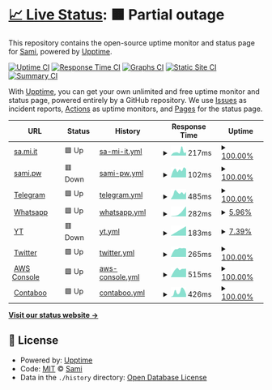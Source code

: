 # [📈 Live Status](https://fnzv.github.io/status): <!--live status--> **🟧 Partial outage**

This repository contains the open-source uptime monitor and status page for [Sami](sa.mi.it), powered by [Upptime](https://github.com/upptime/upptime).

[![Uptime CI](https://github.com/koj-co/upptime/workflows/Uptime%20CI/badge.svg)](https://github.com/koj-co/upptime/actions?query=workflow%3A%22Uptime+CI%22)
[![Response Time CI](https://github.com/koj-co/upptime/workflows/Response%20Time%20CI/badge.svg)](https://github.com/koj-co/upptime/actions?query=workflow%3A%22Response+Time+CI%22)
[![Graphs CI](https://github.com/koj-co/upptime/workflows/Graphs%20CI/badge.svg)](https://github.com/koj-co/upptime/actions?query=workflow%3A%22Graphs+CI%22)
[![Static Site CI](https://github.com/koj-co/upptime/workflows/Static%20Site%20CI/badge.svg)](https://github.com/koj-co/upptime/actions?query=workflow%3A%22Static+Site+CI%22)
[![Summary CI](https://github.com/koj-co/upptime/workflows/Summary%20CI/badge.svg)](https://github.com/koj-co/upptime/actions?query=workflow%3A%22Summary+CI%22)

With [Upptime](https://upptime.js.org), you can get your own unlimited and free uptime monitor and status page, powered entirely by a GitHub repository. We use [Issues](https://github.com/fnzv/status/issues) as incident reports, [Actions](https://github.com/fnzv/status/actions) as uptime monitors, and [Pages](https://fnzv.github.io/status) for the status page.

<!--start: status pages-->
<!-- This summary is generated by Upptime (https://github.com/upptime/upptime) -->
<!-- Do not edit this manually, your changes will be overwritten -->
<!-- prettier-ignore -->
| URL | Status | History | Response Time | Uptime |
| --- | ------ | ------- | ------------- | ------ |
| <img alt="" src="https://favicons.githubusercontent.com/sa.mi.it" height="13"> [sa.mi.it](https://sa.mi.it) | 🟩 Up | [sa-mi-it.yml](https://github.com/fnzv/status/commits/HEAD/history/sa-mi-it.yml) | <details><summary><img alt="Response time graph" src="./graphs/sa-mi-it/response-time-week.png" height="20"> 217ms</summary><br><a href="https://monitor.sa.mi.it/history/sa-mi-it"><img alt="Response time 212" src="https://img.shields.io/endpoint?url=https%3A%2F%2Fraw.githubusercontent.com%2Ffnzv%2Fstatus%2FHEAD%2Fapi%2Fsa-mi-it%2Fresponse-time.json"></a><br><a href="https://monitor.sa.mi.it/history/sa-mi-it"><img alt="24-hour response time 182" src="https://img.shields.io/endpoint?url=https%3A%2F%2Fraw.githubusercontent.com%2Ffnzv%2Fstatus%2FHEAD%2Fapi%2Fsa-mi-it%2Fresponse-time-day.json"></a><br><a href="https://monitor.sa.mi.it/history/sa-mi-it"><img alt="7-day response time 217" src="https://img.shields.io/endpoint?url=https%3A%2F%2Fraw.githubusercontent.com%2Ffnzv%2Fstatus%2FHEAD%2Fapi%2Fsa-mi-it%2Fresponse-time-week.json"></a><br><a href="https://monitor.sa.mi.it/history/sa-mi-it"><img alt="30-day response time 206" src="https://img.shields.io/endpoint?url=https%3A%2F%2Fraw.githubusercontent.com%2Ffnzv%2Fstatus%2FHEAD%2Fapi%2Fsa-mi-it%2Fresponse-time-month.json"></a><br><a href="https://monitor.sa.mi.it/history/sa-mi-it"><img alt="1-year response time 212" src="https://img.shields.io/endpoint?url=https%3A%2F%2Fraw.githubusercontent.com%2Ffnzv%2Fstatus%2FHEAD%2Fapi%2Fsa-mi-it%2Fresponse-time-year.json"></a></details> | <details><summary><a href="https://monitor.sa.mi.it/history/sa-mi-it">100.00%</a></summary><a href="https://monitor.sa.mi.it/history/sa-mi-it"><img alt="All-time uptime 99.35%" src="https://img.shields.io/endpoint?url=https%3A%2F%2Fraw.githubusercontent.com%2Ffnzv%2Fstatus%2FHEAD%2Fapi%2Fsa-mi-it%2Fuptime.json"></a><br><a href="https://monitor.sa.mi.it/history/sa-mi-it"><img alt="24-hour uptime 100.00%" src="https://img.shields.io/endpoint?url=https%3A%2F%2Fraw.githubusercontent.com%2Ffnzv%2Fstatus%2FHEAD%2Fapi%2Fsa-mi-it%2Fuptime-day.json"></a><br><a href="https://monitor.sa.mi.it/history/sa-mi-it"><img alt="7-day uptime 100.00%" src="https://img.shields.io/endpoint?url=https%3A%2F%2Fraw.githubusercontent.com%2Ffnzv%2Fstatus%2FHEAD%2Fapi%2Fsa-mi-it%2Fuptime-week.json"></a><br><a href="https://monitor.sa.mi.it/history/sa-mi-it"><img alt="30-day uptime 100.00%" src="https://img.shields.io/endpoint?url=https%3A%2F%2Fraw.githubusercontent.com%2Ffnzv%2Fstatus%2FHEAD%2Fapi%2Fsa-mi-it%2Fuptime-month.json"></a><br><a href="https://monitor.sa.mi.it/history/sa-mi-it"><img alt="1-year uptime 99.35%" src="https://img.shields.io/endpoint?url=https%3A%2F%2Fraw.githubusercontent.com%2Ffnzv%2Fstatus%2FHEAD%2Fapi%2Fsa-mi-it%2Fuptime-year.json"></a></details>
| <img alt="" src="https://favicons.githubusercontent.com/sami.pw" height="13"> [sami.pw](https://sami.pw) | 🟥 Down | [sami-pw.yml](https://github.com/fnzv/status/commits/HEAD/history/sami-pw.yml) | <details><summary><img alt="Response time graph" src="./graphs/sami-pw/response-time-week.png" height="20"> 102ms</summary><br><a href="https://monitor.sa.mi.it/history/sami-pw"><img alt="Response time 180" src="https://img.shields.io/endpoint?url=https%3A%2F%2Fraw.githubusercontent.com%2Ffnzv%2Fstatus%2FHEAD%2Fapi%2Fsami-pw%2Fresponse-time.json"></a><br><a href="https://monitor.sa.mi.it/history/sami-pw"><img alt="24-hour response time 113" src="https://img.shields.io/endpoint?url=https%3A%2F%2Fraw.githubusercontent.com%2Ffnzv%2Fstatus%2FHEAD%2Fapi%2Fsami-pw%2Fresponse-time-day.json"></a><br><a href="https://monitor.sa.mi.it/history/sami-pw"><img alt="7-day response time 102" src="https://img.shields.io/endpoint?url=https%3A%2F%2Fraw.githubusercontent.com%2Ffnzv%2Fstatus%2FHEAD%2Fapi%2Fsami-pw%2Fresponse-time-week.json"></a><br><a href="https://monitor.sa.mi.it/history/sami-pw"><img alt="30-day response time 118" src="https://img.shields.io/endpoint?url=https%3A%2F%2Fraw.githubusercontent.com%2Ffnzv%2Fstatus%2FHEAD%2Fapi%2Fsami-pw%2Fresponse-time-month.json"></a><br><a href="https://monitor.sa.mi.it/history/sami-pw"><img alt="1-year response time 180" src="https://img.shields.io/endpoint?url=https%3A%2F%2Fraw.githubusercontent.com%2Ffnzv%2Fstatus%2FHEAD%2Fapi%2Fsami-pw%2Fresponse-time-year.json"></a></details> | <details><summary><a href="https://monitor.sa.mi.it/history/sami-pw">100.00%</a></summary><a href="https://monitor.sa.mi.it/history/sami-pw"><img alt="All-time uptime 89.86%" src="https://img.shields.io/endpoint?url=https%3A%2F%2Fraw.githubusercontent.com%2Ffnzv%2Fstatus%2FHEAD%2Fapi%2Fsami-pw%2Fuptime.json"></a><br><a href="https://monitor.sa.mi.it/history/sami-pw"><img alt="24-hour uptime 100.00%" src="https://img.shields.io/endpoint?url=https%3A%2F%2Fraw.githubusercontent.com%2Ffnzv%2Fstatus%2FHEAD%2Fapi%2Fsami-pw%2Fuptime-day.json"></a><br><a href="https://monitor.sa.mi.it/history/sami-pw"><img alt="7-day uptime 100.00%" src="https://img.shields.io/endpoint?url=https%3A%2F%2Fraw.githubusercontent.com%2Ffnzv%2Fstatus%2FHEAD%2Fapi%2Fsami-pw%2Fuptime-week.json"></a><br><a href="https://monitor.sa.mi.it/history/sami-pw"><img alt="30-day uptime 100.00%" src="https://img.shields.io/endpoint?url=https%3A%2F%2Fraw.githubusercontent.com%2Ffnzv%2Fstatus%2FHEAD%2Fapi%2Fsami-pw%2Fuptime-month.json"></a><br><a href="https://monitor.sa.mi.it/history/sami-pw"><img alt="1-year uptime 89.86%" src="https://img.shields.io/endpoint?url=https%3A%2F%2Fraw.githubusercontent.com%2Ffnzv%2Fstatus%2FHEAD%2Fapi%2Fsami-pw%2Fuptime-year.json"></a></details>
| <img alt="" src="https://favicons.githubusercontent.com/web.telegram.org" height="13"> [Telegram](https://web.telegram.org) | 🟩 Up | [telegram.yml](https://github.com/fnzv/status/commits/HEAD/history/telegram.yml) | <details><summary><img alt="Response time graph" src="./graphs/telegram/response-time-week.png" height="20"> 485ms</summary><br><a href="https://monitor.sa.mi.it/history/telegram"><img alt="Response time 412" src="https://img.shields.io/endpoint?url=https%3A%2F%2Fraw.githubusercontent.com%2Ffnzv%2Fstatus%2FHEAD%2Fapi%2Ftelegram%2Fresponse-time.json"></a><br><a href="https://monitor.sa.mi.it/history/telegram"><img alt="24-hour response time 549" src="https://img.shields.io/endpoint?url=https%3A%2F%2Fraw.githubusercontent.com%2Ffnzv%2Fstatus%2FHEAD%2Fapi%2Ftelegram%2Fresponse-time-day.json"></a><br><a href="https://monitor.sa.mi.it/history/telegram"><img alt="7-day response time 485" src="https://img.shields.io/endpoint?url=https%3A%2F%2Fraw.githubusercontent.com%2Ffnzv%2Fstatus%2FHEAD%2Fapi%2Ftelegram%2Fresponse-time-week.json"></a><br><a href="https://monitor.sa.mi.it/history/telegram"><img alt="30-day response time 486" src="https://img.shields.io/endpoint?url=https%3A%2F%2Fraw.githubusercontent.com%2Ffnzv%2Fstatus%2FHEAD%2Fapi%2Ftelegram%2Fresponse-time-month.json"></a><br><a href="https://monitor.sa.mi.it/history/telegram"><img alt="1-year response time 412" src="https://img.shields.io/endpoint?url=https%3A%2F%2Fraw.githubusercontent.com%2Ffnzv%2Fstatus%2FHEAD%2Fapi%2Ftelegram%2Fresponse-time-year.json"></a></details> | <details><summary><a href="https://monitor.sa.mi.it/history/telegram">100.00%</a></summary><a href="https://monitor.sa.mi.it/history/telegram"><img alt="All-time uptime 100.00%" src="https://img.shields.io/endpoint?url=https%3A%2F%2Fraw.githubusercontent.com%2Ffnzv%2Fstatus%2FHEAD%2Fapi%2Ftelegram%2Fuptime.json"></a><br><a href="https://monitor.sa.mi.it/history/telegram"><img alt="24-hour uptime 100.00%" src="https://img.shields.io/endpoint?url=https%3A%2F%2Fraw.githubusercontent.com%2Ffnzv%2Fstatus%2FHEAD%2Fapi%2Ftelegram%2Fuptime-day.json"></a><br><a href="https://monitor.sa.mi.it/history/telegram"><img alt="7-day uptime 100.00%" src="https://img.shields.io/endpoint?url=https%3A%2F%2Fraw.githubusercontent.com%2Ffnzv%2Fstatus%2FHEAD%2Fapi%2Ftelegram%2Fuptime-week.json"></a><br><a href="https://monitor.sa.mi.it/history/telegram"><img alt="30-day uptime 100.00%" src="https://img.shields.io/endpoint?url=https%3A%2F%2Fraw.githubusercontent.com%2Ffnzv%2Fstatus%2FHEAD%2Fapi%2Ftelegram%2Fuptime-month.json"></a><br><a href="https://monitor.sa.mi.it/history/telegram"><img alt="1-year uptime 100.00%" src="https://img.shields.io/endpoint?url=https%3A%2F%2Fraw.githubusercontent.com%2Ffnzv%2Fstatus%2FHEAD%2Fapi%2Ftelegram%2Fuptime-year.json"></a></details>
| <img alt="" src="https://favicons.githubusercontent.com/web.whatsapp.com" height="13"> [Whatsapp](https://web.whatsapp.com) | 🟩 Up | [whatsapp.yml](https://github.com/fnzv/status/commits/HEAD/history/whatsapp.yml) | <details><summary><img alt="Response time graph" src="./graphs/whatsapp/response-time-week.png" height="20"> 282ms</summary><br><a href="https://monitor.sa.mi.it/history/whatsapp"><img alt="Response time 194" src="https://img.shields.io/endpoint?url=https%3A%2F%2Fraw.githubusercontent.com%2Ffnzv%2Fstatus%2FHEAD%2Fapi%2Fwhatsapp%2Fresponse-time.json"></a><br><a href="https://monitor.sa.mi.it/history/whatsapp"><img alt="24-hour response time 282" src="https://img.shields.io/endpoint?url=https%3A%2F%2Fraw.githubusercontent.com%2Ffnzv%2Fstatus%2FHEAD%2Fapi%2Fwhatsapp%2Fresponse-time-day.json"></a><br><a href="https://monitor.sa.mi.it/history/whatsapp"><img alt="7-day response time 282" src="https://img.shields.io/endpoint?url=https%3A%2F%2Fraw.githubusercontent.com%2Ffnzv%2Fstatus%2FHEAD%2Fapi%2Fwhatsapp%2Fresponse-time-week.json"></a><br><a href="https://monitor.sa.mi.it/history/whatsapp"><img alt="30-day response time 234" src="https://img.shields.io/endpoint?url=https%3A%2F%2Fraw.githubusercontent.com%2Ffnzv%2Fstatus%2FHEAD%2Fapi%2Fwhatsapp%2Fresponse-time-month.json"></a><br><a href="https://monitor.sa.mi.it/history/whatsapp"><img alt="1-year response time 194" src="https://img.shields.io/endpoint?url=https%3A%2F%2Fraw.githubusercontent.com%2Ffnzv%2Fstatus%2FHEAD%2Fapi%2Fwhatsapp%2Fresponse-time-year.json"></a></details> | <details><summary><a href="https://monitor.sa.mi.it/history/whatsapp">5.96%</a></summary><a href="https://monitor.sa.mi.it/history/whatsapp"><img alt="All-time uptime 94.81%" src="https://img.shields.io/endpoint?url=https%3A%2F%2Fraw.githubusercontent.com%2Ffnzv%2Fstatus%2FHEAD%2Fapi%2Fwhatsapp%2Fuptime.json"></a><br><a href="https://monitor.sa.mi.it/history/whatsapp"><img alt="24-hour uptime 41.70%" src="https://img.shields.io/endpoint?url=https%3A%2F%2Fraw.githubusercontent.com%2Ffnzv%2Fstatus%2FHEAD%2Fapi%2Fwhatsapp%2Fuptime-day.json"></a><br><a href="https://monitor.sa.mi.it/history/whatsapp"><img alt="7-day uptime 5.96%" src="https://img.shields.io/endpoint?url=https%3A%2F%2Fraw.githubusercontent.com%2Ffnzv%2Fstatus%2FHEAD%2Fapi%2Fwhatsapp%2Fuptime-week.json"></a><br><a href="https://monitor.sa.mi.it/history/whatsapp"><img alt="30-day uptime 56.01%" src="https://img.shields.io/endpoint?url=https%3A%2F%2Fraw.githubusercontent.com%2Ffnzv%2Fstatus%2FHEAD%2Fapi%2Fwhatsapp%2Fuptime-month.json"></a><br><a href="https://monitor.sa.mi.it/history/whatsapp"><img alt="1-year uptime 94.81%" src="https://img.shields.io/endpoint?url=https%3A%2F%2Fraw.githubusercontent.com%2Ffnzv%2Fstatus%2FHEAD%2Fapi%2Fwhatsapp%2Fuptime-year.json"></a></details>
| <img alt="" src="https://favicons.githubusercontent.com/web.whatsapp.com" height="13"> [YT](https://web.whatsapp.com) | 🟥 Down | [yt.yml](https://github.com/fnzv/status/commits/HEAD/history/yt.yml) | <details><summary><img alt="Response time graph" src="./graphs/yt/response-time-week.png" height="20"> 183ms</summary><br><a href="https://monitor.sa.mi.it/history/yt"><img alt="Response time 69" src="https://img.shields.io/endpoint?url=https%3A%2F%2Fraw.githubusercontent.com%2Ffnzv%2Fstatus%2FHEAD%2Fapi%2Fyt%2Fresponse-time.json"></a><br><a href="https://monitor.sa.mi.it/history/yt"><img alt="24-hour response time 183" src="https://img.shields.io/endpoint?url=https%3A%2F%2Fraw.githubusercontent.com%2Ffnzv%2Fstatus%2FHEAD%2Fapi%2Fyt%2Fresponse-time-day.json"></a><br><a href="https://monitor.sa.mi.it/history/yt"><img alt="7-day response time 183" src="https://img.shields.io/endpoint?url=https%3A%2F%2Fraw.githubusercontent.com%2Ffnzv%2Fstatus%2FHEAD%2Fapi%2Fyt%2Fresponse-time-week.json"></a><br><a href="https://monitor.sa.mi.it/history/yt"><img alt="30-day response time 123" src="https://img.shields.io/endpoint?url=https%3A%2F%2Fraw.githubusercontent.com%2Ffnzv%2Fstatus%2FHEAD%2Fapi%2Fyt%2Fresponse-time-month.json"></a><br><a href="https://monitor.sa.mi.it/history/yt"><img alt="1-year response time 69" src="https://img.shields.io/endpoint?url=https%3A%2F%2Fraw.githubusercontent.com%2Ffnzv%2Fstatus%2FHEAD%2Fapi%2Fyt%2Fresponse-time-year.json"></a></details> | <details><summary><a href="https://monitor.sa.mi.it/history/yt">7.39%</a></summary><a href="https://monitor.sa.mi.it/history/yt"><img alt="All-time uptime 94.85%" src="https://img.shields.io/endpoint?url=https%3A%2F%2Fraw.githubusercontent.com%2Ffnzv%2Fstatus%2FHEAD%2Fapi%2Fyt%2Fuptime.json"></a><br><a href="https://monitor.sa.mi.it/history/yt"><img alt="24-hour uptime 51.75%" src="https://img.shields.io/endpoint?url=https%3A%2F%2Fraw.githubusercontent.com%2Ffnzv%2Fstatus%2FHEAD%2Fapi%2Fyt%2Fuptime-day.json"></a><br><a href="https://monitor.sa.mi.it/history/yt"><img alt="7-day uptime 7.39%" src="https://img.shields.io/endpoint?url=https%3A%2F%2Fraw.githubusercontent.com%2Ffnzv%2Fstatus%2FHEAD%2Fapi%2Fyt%2Fuptime-week.json"></a><br><a href="https://monitor.sa.mi.it/history/yt"><img alt="30-day uptime 56.34%" src="https://img.shields.io/endpoint?url=https%3A%2F%2Fraw.githubusercontent.com%2Ffnzv%2Fstatus%2FHEAD%2Fapi%2Fyt%2Fuptime-month.json"></a><br><a href="https://monitor.sa.mi.it/history/yt"><img alt="1-year uptime 94.85%" src="https://img.shields.io/endpoint?url=https%3A%2F%2Fraw.githubusercontent.com%2Ffnzv%2Fstatus%2FHEAD%2Fapi%2Fyt%2Fuptime-year.json"></a></details>
| <img alt="" src="https://favicons.githubusercontent.com/twitter.com" height="13"> [Twitter](https://twitter.com) | 🟩 Up | [twitter.yml](https://github.com/fnzv/status/commits/HEAD/history/twitter.yml) | <details><summary><img alt="Response time graph" src="./graphs/twitter/response-time-week.png" height="20"> 265ms</summary><br><a href="https://monitor.sa.mi.it/history/twitter"><img alt="Response time 296" src="https://img.shields.io/endpoint?url=https%3A%2F%2Fraw.githubusercontent.com%2Ffnzv%2Fstatus%2FHEAD%2Fapi%2Ftwitter%2Fresponse-time.json"></a><br><a href="https://monitor.sa.mi.it/history/twitter"><img alt="24-hour response time 282" src="https://img.shields.io/endpoint?url=https%3A%2F%2Fraw.githubusercontent.com%2Ffnzv%2Fstatus%2FHEAD%2Fapi%2Ftwitter%2Fresponse-time-day.json"></a><br><a href="https://monitor.sa.mi.it/history/twitter"><img alt="7-day response time 265" src="https://img.shields.io/endpoint?url=https%3A%2F%2Fraw.githubusercontent.com%2Ffnzv%2Fstatus%2FHEAD%2Fapi%2Ftwitter%2Fresponse-time-week.json"></a><br><a href="https://monitor.sa.mi.it/history/twitter"><img alt="30-day response time 323" src="https://img.shields.io/endpoint?url=https%3A%2F%2Fraw.githubusercontent.com%2Ffnzv%2Fstatus%2FHEAD%2Fapi%2Ftwitter%2Fresponse-time-month.json"></a><br><a href="https://monitor.sa.mi.it/history/twitter"><img alt="1-year response time 296" src="https://img.shields.io/endpoint?url=https%3A%2F%2Fraw.githubusercontent.com%2Ffnzv%2Fstatus%2FHEAD%2Fapi%2Ftwitter%2Fresponse-time-year.json"></a></details> | <details><summary><a href="https://monitor.sa.mi.it/history/twitter">100.00%</a></summary><a href="https://monitor.sa.mi.it/history/twitter"><img alt="All-time uptime 99.95%" src="https://img.shields.io/endpoint?url=https%3A%2F%2Fraw.githubusercontent.com%2Ffnzv%2Fstatus%2FHEAD%2Fapi%2Ftwitter%2Fuptime.json"></a><br><a href="https://monitor.sa.mi.it/history/twitter"><img alt="24-hour uptime 100.00%" src="https://img.shields.io/endpoint?url=https%3A%2F%2Fraw.githubusercontent.com%2Ffnzv%2Fstatus%2FHEAD%2Fapi%2Ftwitter%2Fuptime-day.json"></a><br><a href="https://monitor.sa.mi.it/history/twitter"><img alt="7-day uptime 100.00%" src="https://img.shields.io/endpoint?url=https%3A%2F%2Fraw.githubusercontent.com%2Ffnzv%2Fstatus%2FHEAD%2Fapi%2Ftwitter%2Fuptime-week.json"></a><br><a href="https://monitor.sa.mi.it/history/twitter"><img alt="30-day uptime 100.00%" src="https://img.shields.io/endpoint?url=https%3A%2F%2Fraw.githubusercontent.com%2Ffnzv%2Fstatus%2FHEAD%2Fapi%2Ftwitter%2Fuptime-month.json"></a><br><a href="https://monitor.sa.mi.it/history/twitter"><img alt="1-year uptime 99.95%" src="https://img.shields.io/endpoint?url=https%3A%2F%2Fraw.githubusercontent.com%2Ffnzv%2Fstatus%2FHEAD%2Fapi%2Ftwitter%2Fuptime-year.json"></a></details>
| <img alt="" src="https://favicons.githubusercontent.com/console.aws.amazon.com" height="13"> [AWS Console](https://console.aws.amazon.com) | 🟩 Up | [aws-console.yml](https://github.com/fnzv/status/commits/HEAD/history/aws-console.yml) | <details><summary><img alt="Response time graph" src="./graphs/aws-console/response-time-week.png" height="20"> 515ms</summary><br><a href="https://monitor.sa.mi.it/history/aws-console"><img alt="Response time 494" src="https://img.shields.io/endpoint?url=https%3A%2F%2Fraw.githubusercontent.com%2Ffnzv%2Fstatus%2FHEAD%2Fapi%2Faws-console%2Fresponse-time.json"></a><br><a href="https://monitor.sa.mi.it/history/aws-console"><img alt="24-hour response time 577" src="https://img.shields.io/endpoint?url=https%3A%2F%2Fraw.githubusercontent.com%2Ffnzv%2Fstatus%2FHEAD%2Fapi%2Faws-console%2Fresponse-time-day.json"></a><br><a href="https://monitor.sa.mi.it/history/aws-console"><img alt="7-day response time 515" src="https://img.shields.io/endpoint?url=https%3A%2F%2Fraw.githubusercontent.com%2Ffnzv%2Fstatus%2FHEAD%2Fapi%2Faws-console%2Fresponse-time-week.json"></a><br><a href="https://monitor.sa.mi.it/history/aws-console"><img alt="30-day response time 571" src="https://img.shields.io/endpoint?url=https%3A%2F%2Fraw.githubusercontent.com%2Ffnzv%2Fstatus%2FHEAD%2Fapi%2Faws-console%2Fresponse-time-month.json"></a><br><a href="https://monitor.sa.mi.it/history/aws-console"><img alt="1-year response time 494" src="https://img.shields.io/endpoint?url=https%3A%2F%2Fraw.githubusercontent.com%2Ffnzv%2Fstatus%2FHEAD%2Fapi%2Faws-console%2Fresponse-time-year.json"></a></details> | <details><summary><a href="https://monitor.sa.mi.it/history/aws-console">100.00%</a></summary><a href="https://monitor.sa.mi.it/history/aws-console"><img alt="All-time uptime 100.00%" src="https://img.shields.io/endpoint?url=https%3A%2F%2Fraw.githubusercontent.com%2Ffnzv%2Fstatus%2FHEAD%2Fapi%2Faws-console%2Fuptime.json"></a><br><a href="https://monitor.sa.mi.it/history/aws-console"><img alt="24-hour uptime 100.00%" src="https://img.shields.io/endpoint?url=https%3A%2F%2Fraw.githubusercontent.com%2Ffnzv%2Fstatus%2FHEAD%2Fapi%2Faws-console%2Fuptime-day.json"></a><br><a href="https://monitor.sa.mi.it/history/aws-console"><img alt="7-day uptime 100.00%" src="https://img.shields.io/endpoint?url=https%3A%2F%2Fraw.githubusercontent.com%2Ffnzv%2Fstatus%2FHEAD%2Fapi%2Faws-console%2Fuptime-week.json"></a><br><a href="https://monitor.sa.mi.it/history/aws-console"><img alt="30-day uptime 100.00%" src="https://img.shields.io/endpoint?url=https%3A%2F%2Fraw.githubusercontent.com%2Ffnzv%2Fstatus%2FHEAD%2Fapi%2Faws-console%2Fuptime-month.json"></a><br><a href="https://monitor.sa.mi.it/history/aws-console"><img alt="1-year uptime 100.00%" src="https://img.shields.io/endpoint?url=https%3A%2F%2Fraw.githubusercontent.com%2Ffnzv%2Fstatus%2FHEAD%2Fapi%2Faws-console%2Fuptime-year.json"></a></details>
| <img alt="" src="https://favicons.githubusercontent.com/contabo.com" height="13"> [Contaboo](https://contabo.com) | 🟩 Up | [contaboo.yml](https://github.com/fnzv/status/commits/HEAD/history/contaboo.yml) | <details><summary><img alt="Response time graph" src="./graphs/contaboo/response-time-week.png" height="20"> 426ms</summary><br><a href="https://monitor.sa.mi.it/history/contaboo"><img alt="Response time 571" src="https://img.shields.io/endpoint?url=https%3A%2F%2Fraw.githubusercontent.com%2Ffnzv%2Fstatus%2FHEAD%2Fapi%2Fcontaboo%2Fresponse-time.json"></a><br><a href="https://monitor.sa.mi.it/history/contaboo"><img alt="24-hour response time 215" src="https://img.shields.io/endpoint?url=https%3A%2F%2Fraw.githubusercontent.com%2Ffnzv%2Fstatus%2FHEAD%2Fapi%2Fcontaboo%2Fresponse-time-day.json"></a><br><a href="https://monitor.sa.mi.it/history/contaboo"><img alt="7-day response time 426" src="https://img.shields.io/endpoint?url=https%3A%2F%2Fraw.githubusercontent.com%2Ffnzv%2Fstatus%2FHEAD%2Fapi%2Fcontaboo%2Fresponse-time-week.json"></a><br><a href="https://monitor.sa.mi.it/history/contaboo"><img alt="30-day response time 447" src="https://img.shields.io/endpoint?url=https%3A%2F%2Fraw.githubusercontent.com%2Ffnzv%2Fstatus%2FHEAD%2Fapi%2Fcontaboo%2Fresponse-time-month.json"></a><br><a href="https://monitor.sa.mi.it/history/contaboo"><img alt="1-year response time 571" src="https://img.shields.io/endpoint?url=https%3A%2F%2Fraw.githubusercontent.com%2Ffnzv%2Fstatus%2FHEAD%2Fapi%2Fcontaboo%2Fresponse-time-year.json"></a></details> | <details><summary><a href="https://monitor.sa.mi.it/history/contaboo">100.00%</a></summary><a href="https://monitor.sa.mi.it/history/contaboo"><img alt="All-time uptime 99.85%" src="https://img.shields.io/endpoint?url=https%3A%2F%2Fraw.githubusercontent.com%2Ffnzv%2Fstatus%2FHEAD%2Fapi%2Fcontaboo%2Fuptime.json"></a><br><a href="https://monitor.sa.mi.it/history/contaboo"><img alt="24-hour uptime 100.00%" src="https://img.shields.io/endpoint?url=https%3A%2F%2Fraw.githubusercontent.com%2Ffnzv%2Fstatus%2FHEAD%2Fapi%2Fcontaboo%2Fuptime-day.json"></a><br><a href="https://monitor.sa.mi.it/history/contaboo"><img alt="7-day uptime 100.00%" src="https://img.shields.io/endpoint?url=https%3A%2F%2Fraw.githubusercontent.com%2Ffnzv%2Fstatus%2FHEAD%2Fapi%2Fcontaboo%2Fuptime-week.json"></a><br><a href="https://monitor.sa.mi.it/history/contaboo"><img alt="30-day uptime 100.00%" src="https://img.shields.io/endpoint?url=https%3A%2F%2Fraw.githubusercontent.com%2Ffnzv%2Fstatus%2FHEAD%2Fapi%2Fcontaboo%2Fuptime-month.json"></a><br><a href="https://monitor.sa.mi.it/history/contaboo"><img alt="1-year uptime 99.85%" src="https://img.shields.io/endpoint?url=https%3A%2F%2Fraw.githubusercontent.com%2Ffnzv%2Fstatus%2FHEAD%2Fapi%2Fcontaboo%2Fuptime-year.json"></a></details>

<!--end: status pages-->

[**Visit our status website →**](https://fnzv.github.io/status)

## 📄 License

- Powered by: [Upptime](https://github.com/upptime/upptime)
- Code: [MIT](./LICENSE) © [Sami](sa.mi.it)
- Data in the `./history` directory: [Open Database License](https://opendatacommons.org/licenses/odbl/1-0/)
